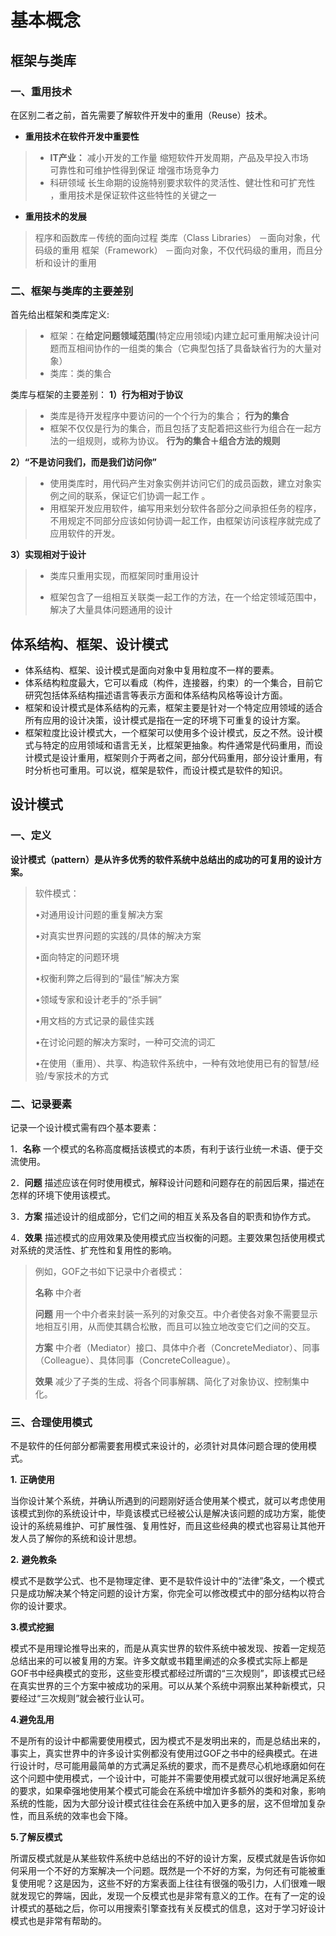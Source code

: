 # 基本概念

## 框架与类库

### 一、重用技术

在区别二者之前，首先需要了解软件开发中的重用（Reuse）技术。

- **重用技术在软件开发中重要性**

> - **IT产业：**
>   减小开发的工作量 
>   缩短软件开发周期，产品及早投入市场  
>   可靠性和可维护性得到保证 
>   增强市场竞争力
> - 科研领域
>   长生命期的设施特别要求软件的灵活性、健壮性和可扩充性 ，重用技术是保证软件这些特性的关键之一 

- **重用技术的发展**

> 程序和函数库－传统的面向过程 
> 类库（Class Libraries） －面向对象，代码级的重用 
> 框架（Framework） －面向对象，不仅代码级的重用，而且分析和设计的重用  

### 二、框架与类库的主要差别
首先给出框架和类库定义:
>- 框架：在**给定问题领域范围**(特定应用领域)内建立起可重用解决设计问题而互相间协作的一组类的集合（它典型包括了具备缺省行为的大量对象）
>- 类库：类的集合



类库与框架的主要差别：
**1）行为相对于协议** 

> - 类库是待开发程序中要访问的一个个行为的集合；
>                     **行为的集合**
> - 框架不仅仅是行为的集合，而且包括了支配着把这些行为组合在一起方法的一组规则，或称为协议。
>                    **行为的集合＋组合方法的规则**

**2）“不是访问我们，而是我们访问你”** 

> - 使用类库时，用代码产生对象实例并访问它们的成员函数，建立对象实例之间的联系，保证它们协调一起工作 。
> - 用框架开发应用软件，编写用来划分软件各部分之间承担任务的程序，不用规定不同部分应该如何协调一起工作，由框架访问该程序就完成了应用软件的开发。 

**3）实现相对于设计**  

>- 类库只重用实现，而框架同时重用设计
>
>- 框架包含了一组相互关联类一起工作的方法，在一个给定领域范围中，解决了大量具体问题通用的设计



## 体系结构、框架、设计模式

- 体系结构、框架、设计模式是面向对象中复用粒度不一样的要素。
- 体系结构粒度最大，它可以看成（构件，连接器，约束）的一个集合，目前它研究包括体系结构描述语言等表示方面和体系结构风格等设计方面。
- 框架和设计模式是体系结构的元素，框架主要是针对一个特定应用领域的适合所有应用的设计决策，设计模式是指在一定的环境下可重复的设计方案。
- 框架粒度比设计模式大，一个框架可以使用多个设计模式，反之不然。设计模式与特定的应用领域和语言无关，比框架更抽象。构件通常是代码重用，而设计模式是设计重用，框架则介于两者之间，部分代码重用，部分设计重用，有时分析也可重用。可以说，框架是软件，而设计模式是软件的知识。



## 设计模式

### 一、定义

**设计模式（pattern）是从许多优秀的软件系统中总结出的成功的可复用的设计方案。**

> 软件模式：
>
> •对通用设计问题的重复解决方案
>
> •对真实世界问题的实践的/具体的解决方案
>
> •面向特定的问题环境
>
> •权衡利弊之后得到的“最佳”解决方案
>
> •领域专家和设计老手的“杀手锏”
>
> •用文档的方式记录的最佳实践
>
> •在讨论问题的解决方案时，一种可交流的词汇
>
> •在使用（重用）、共享、构造软件系统中，一种有效地使用已有的智慧/经验/专家技术的方式



### 二、记录要素

记录一个设计模式需有四个基本要素：

1．**名称** 一个模式的名称高度概括该模式的本质，有利于该行业统一术语、便于交流使用。

2．**问题** 描述应该在何时使用模式，解释设计问题和问题存在的前因后果，描述在怎样的环境下使用该模式。

3．**方案** 描述设计的组成部分，它们之间的相互关系及各自的职责和协作方式。

4．**效果** 描述模式的应用效果及使用模式应当权衡的问题。主要效果包括使用模式对系统的灵活性、扩充性和复用性的影响。

> 例如，GOF之书如下记录中介者模式：
>
> **名称** 中介者
>
> **问题** 用一个中介者来封装一系列的对象交互。中介者使各对象不需要显示地相互引用，从而使其耦合松散，而且可以独立地改变它们之间的交互。
>
> **方案** 中介者（Mediator）接口、具体中介者（ConcreteMediator）、同事（Colleague）、具体同事（ConcreteColleague）。
>
> **效果** 减少了子类的生成、将各个同事解耦、简化了对象协议、控制集中化。



### 三、合理使用模式

不是软件的任何部分都需要套用模式来设计的，必须针对具体问题合理的使用模式。

**1.** **正确使用**

  当你设计某个系统，并确认所遇到的问题刚好适合使用某个模式，就可以考虑使用该模式到你的系统设计中，毕竟该模式已经被公认是解决该问题的成功方案，能使设计的系统易维护、可扩展性强、复用性好，而且这些经典的模式也容易让其他开发人员了解你的系统和设计思想。

**2.**  **避免教条**

模式不是数学公式、也不是物理定律、更不是软件设计中的“法律”条文，一个模式只是成功解决某个特定问题的设计方案，你完全可以修改模式中的部分结构以符合你的设计要求。

**3.模式挖掘**

​    模式不是用理论推导出来的，而是从真实世界的软件系统中被发现、按着一定规范总结出来的可以被复用的方案。许多文献或书籍里阐述的众多模式实际上都是GOF书中经典模式的变形，这些变形模式都经过所谓的“三次规则”，即该模式已经在真实世界的三个方案中被成功的采用。可以从某个系统中洞察出某种新模式，只要经过“三次规则”就会被行业认可。

**4.避免乱用**

​        不是所有的设计中都需要使用模式，因为模式不是发明出来的，而是总结出来的，事实上，真实世界中的许多设计实例都没有使用过GOF之书中的经典模式。在进行设计时，尽可能用最简单的方式满足系统的要求，而不是费尽心机地琢磨如何在这个问题中使用模式，一个设计中，可能并不需要使用模式就可以很好地满足系统的要求，如果牵强地使用某个模式可能会在系统中增加许多额外的类和对象，影响系统的性能，因为大部分设计模式往往会在系统中加入更多的层，这不但增加复杂性，而且系统的效率也会下降。

**5.了解反模式**

​        所谓反模式就是从某些软件系统中总结出的不好的设计方案，反模式就是告诉你如何采用一个不好的方案解决一个问题。既然是一个不好的方案，为何还有可能被重复使用呢？这是因为，这些不好的方案表面上往往有很强的吸引力，人们很难一眼就发现它的弊端，因此，发现一个反模式也是非常有意义的工作。在有了一定的设计模式的基础之后，你可以用搜索引擎查找有关反模式的信息，这对于学习好设计模式也是非常有帮助的。